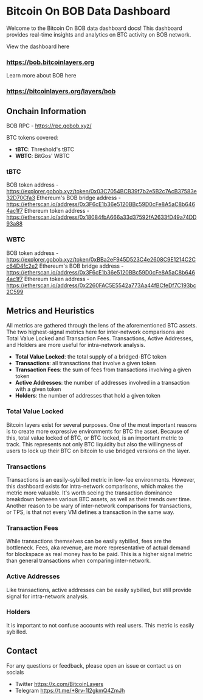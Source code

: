 # Bitcoin On BOB Data Dashboard

Welcome to the Bitcoin On BOB data dashboard docs! This dashboard provides real-time insights and analytics on BTC activity on BOB network.

View the dashboard here

### https://bob.bitcoinlayers.org

Learn more about BOB here

### https://bitcoinlayers.org/layers/bob

## Onchain Information

BOB RPC - https://rpc.gobob.xyz/

BTC tokens covered:

- **tBTC**: Threshold's tBTC
- **WBTC**: BitGos' WBTC

### tBTC

BOB token address - https://explorer.gobob.xyz/token/0x03C7054BCB39f7b2e5B2c7AcB37583e32D70Cfa3
Ethereum's BOB bridge address - https://etherscan.io/address/0x3F6cE1b36e5120BBc59D0cFe8A5aC8b6464ac1f7
Ethereum token address - https://etherscan.io/address/0x18084fbA666a33d37592fA2633fD49a74DD93a88

### WBTC

BOB token address - https://explorer.gobob.xyz/token/0xBBa2eF945D523C4e2608C9E1214C2Cc64D4fc2e2
Ethereum's BOB bridge address - https://etherscan.io/address/0x3F6cE1b36e5120BBc59D0cFe8A5aC8b6464ac1f7
Ethereum token address - https://etherscan.io/address/0x2260FAC5E5542a773Aa44fBCfeDf7C193bc2C599

## Metrics and Heuristics

All metrics are gathered through the lens of the aforementioned BTC assets. The two highest-signal metrics here for inter-network comparisons are Total Value Locked and Transaction Fees. Transactions, Active Addresses, and Holders are more useful for intra-network analysis.

- **Total Value Locked**: the total supply of a bridged-BTC token
- **Transactions**: all transactions that involve a given token
- **Transaction Fees**: the sum of fees from transactions involving a given token
- **Active Addresses**: the number of addresses involved in a transaction with a given token
- **Holders**: the number of addresses that hold a given token

### Total Value Locked

Bitcoin layers exist for several purposes. One of the most important reasons is to create more expressive environments for BTC the asset. Because of this, total value locked of BTC, or BTC locked, is an important metric to track. This represents not only BTC liquidity but also the willingness of users to lock up their BTC on bitcoin to use bridged versions on the layer.

### Transactions

Transactions is an easily-sybilled metric in low-fee environments. However, this dashboard exists for intra-network comparisons, which makes the metric more valuable. It's worth seeing the transaction dominance breakdown between various BTC assets, as well as their trends over time. Another reason to be wary of inter-network comparisons for transactions, or TPS, is that not every VM defines a transaction in the same way.

### Transaction Fees

While transactions themselves can be easily sybilled, fees are the bottleneck. Fees, aka revenue, are more representative of actual demand for blockspace as real money has to be paid. This is a higher signal metric than general transactions when comparing inter-network.

### Active Addresses

Like transactions, active addresses can be easily sybilled, but still provide signal for intra-network analysis.

### Holders

It is important to not confuse accounts with real users. This metric is easily sybilled.

## Contact

For any questions or feedback, please open an issue or contact us on socials

- Twitter https://x.com/BitcoinLayers
- Telegram https://t.me/+8rv-1I2gkmQ4ZmJh
